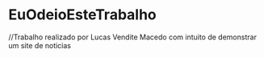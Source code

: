 # EuOdeioEsteTrabalho
//Trabalho realizado por Lucas Vendite Macedo com intuito de demonstrar um site de noticias
